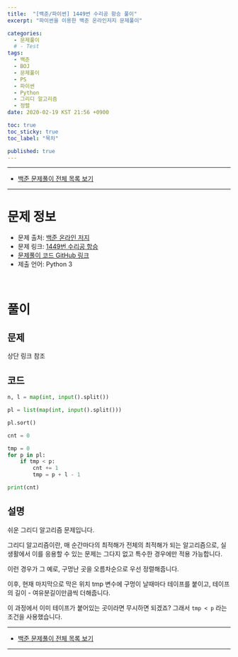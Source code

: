 ```yaml
---
title:  "[백준/파이썬] 1449번 수리공 항승 풀이"
excerpt: "파이썬을 이용한 백준 온라인저지 문제풀이"

categories:
  - 문제풀이
  # - Test
tags:
  - 백준
  - BOJ
  - 문제풀이
  - PS
  - 파이썬
  - Python
  - 그리디 알고리즘
  - 정렬
date: 2020-02-19 KST 21:56 +0900

toc: true
toc_sticky: true
toc_label: "목차"

published: true
---
```


- - -

 - [백준 문제풀이 전체 목록 보기](/boj)

- - -

# 문제 정보
 - 문제 출처: [백준 온라인 저지](http://boj.kr/)
 - 문제 링크: [1449번 수리공 항승](https://www.acmicpc.net/problem/1449)
 - [문제풀이 코드 GitHub 링크](https://github.com/NeoMindStd/CodingLife)
 - 제출 언어: Python 3
 
 <br>

# 풀이

## 문제

상단 링크 참조

## 코드

```python
n, l = map(int, input().split())

pl = list(map(int, input().split()))

pl.sort()

cnt = 0

tmp = 0
for p in pl:
    if tmp < p:
        cnt += 1
        tmp = p + l - 1

print(cnt)
```

## 설명

쉬운 그리디 알고리즘 문제입니다.

그리디 알고리즘이란, 매 순간마다의 최적해가 전체의 최적해가 되는 알고리즘으로, 실생활에서 이를 응용할 수 있는 문제는 그다지 없고 특수한 경우에만 적용 가능합니다.

이런 경우가 그 예로, 구멍난 곳을 오름차순으로 우선 정렬해줍니다.

이후, 현재 마지막으로 막은 위치 tmp 변수에 구멍이 날때마다 테이프를 붙이고, 테이프의 길이 - 여유분길이만큼씩 더해줍니다.

이 과정에서 이미 테이프가 붙어있는 곳이라면 무시하면 되겠죠? 그래서 ```tmp < p``` 라는 조건을 사용했습니다.

- - -

 - [백준 문제풀이 전체 목록 보기](/boj)

- - -